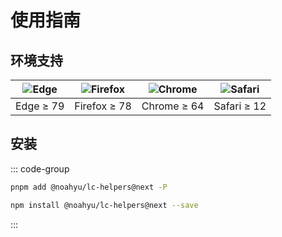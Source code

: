 # 使用指南

## 环境支持

| ![Edge](https://cdn.jsdelivr.net/npm/@browser-logos/edge@2.0.5/edge_32x32.png) | ![Firefox](https://cdn.jsdelivr.net/npm/@browser-logos/firefox@3.0.9/firefox_32x32.png) | ![Chrome](https://cdn.jsdelivr.net/npm/@browser-logos/chrome@2.0.0/chrome_32x32.png) | ![Safari](https://cdn.jsdelivr.net/npm/@browser-logos/safari@2.1.0/safari_32x32.png) |
| ------------------------------------------------------------------------------ | --------------------------------------------------------------------------------------- | ------------------------------------------------------------------------------------ | ------------------------------------------------------------------------------------ |
| Edge ≥ 79                                                                      | Firefox ≥ 78                                                                            | Chrome ≥ 64                                                                          | Safari ≥ 12                                                                          |

## 安装

::: code-group

```bash [pnpm]
pnpm add @noahyu/lc-helpers@next -P
```

```bash [npm]
npm install @noahyu/lc-helpers@next --save
```

:::
